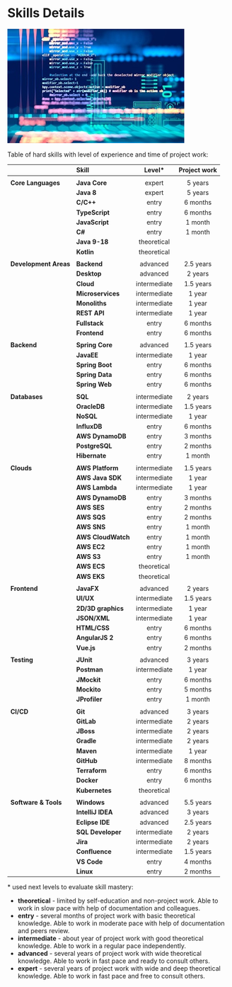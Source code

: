 # Skills Details

![picture](../pictures/memes/Meme-Skills.jpg)

Table of hard skills with level of experience and time of project work:

|                       | Skill              |  Level&ast;  | Project work |
|:----------------------|:-------------------|:------------:|:------------:|
|                       |                    |              |              |
| **Core Languages**    | **Java Core**      |    expert    |   5 years    |
|                       | **Java 8**         |    expert    |   5 years    |
|                       | **C/C++**          |    entry     |   6 months   |
|                       | **TypeScript**     |    entry     |   6 months   |
|                       | **JavaScript**     |    entry     |   1 month    |
|                       | **C#**             |    entry     |   1 month    |
|                       | **Java 9-18**      | theoretical  |              |
|                       | **Kotlin**         | theoretical  |              |
|                       |                    |              |              |
| **Development Areas** | **Backend**        |   advanced   |  2.5 years   |
|                       | **Desktop**        |   advanced   |   2 years    |
|                       | **Cloud**          | intermediate |  1.5 years   |
|                       | **Microservices**  | intermediate |    1 year    |
|                       | **Monoliths**      | intermediate |    1 year    |
|                       | **REST API**       | intermediate |    1 year    |
|                       | **Fullstack**      |    entry     |   6 months   |
|                       | **Frontend**       |    entry     |   6 months   |
|                       |                    |              |              |
| **Backend**           | **Spring Core**    |   advanced   |  1.5 years   |
|                       | **JavaEE**         | intermediate |    1 year    |
|                       | **Spring Boot**    |    entry     |   6 months   |
|                       | **Spring Data**    |    entry     |   6 months   |
|                       | **Spring Web**     |    entry     |   6 months   |
|                       |                    |              |              |
| **Databases**         | **SQL**            | intermediate |   2 years    |
|                       | **OracleDB**       | intermediate |  1.5 years   |
|                       | **NoSQL**          | intermediate |    1 year    |
|                       | **InfluxDB**       |    entry     |   6 months   |
|                       | **AWS DynamoDB**   |    entry     |   3 months   |
|                       | **PostgreSQL**     |    entry     |   2 months   |
|                       | **Hibernate**      |    entry     |   1 month    |
|                       |                    |              |              |
| **Clouds**            | **AWS Platform**   | intermediate |  1.5 years   |
|                       | **AWS Java SDK**   | intermediate |    1 year    |
|                       | **AWS Lambda**     | intermediate |    1 year    |
|                       | **AWS DynamoDB**   |    entry     |   3 months   |
|                       | **AWS SES**        |    entry     |   2 months   |
|                       | **AWS SQS**        |    entry     |   2 months   |
|                       | **AWS SNS**        |    entry     |   1 month    |
|                       | **AWS CloudWatch** |    entry     |   1 month    |
|                       | **AWS EC2**        |    entry     |   1 month    |
|                       | **AWS S3**         |    entry     |   1 month    |
|                       | **AWS ECS**        | theoretical  |              |
|                       | **AWS EKS**        | theoretical  |              |
|                       |                    |              |              |
| **Frontend**          | **JavaFX**         |   advanced   |   2 years    |
|                       | **UI/UX**          | intermediate |  1.5 years   |
|                       | **2D/3D graphics** | intermediate |    1 year    |
|                       | **JSON/XML**       | intermediate |    1 year    |
|                       | **HTML/CSS**       |    entry     |   6 months   |
|                       | **AngularJS 2**    |    entry     |   6 months   |
|                       | **Vue.js**         |    entry     |   2 months   |
|                       |                    |              |              |
| **Testing**           | **JUnit**          |   advanced   |   3 years    |
|                       | **Postman**        | intermediate |    1 year    |
|                       | **JMockit**        |    entry     |   6 months   |
|                       | **Mockito**        |    entry     |   5 months   |
|                       | **JProfiler**      |    entry     |   1 month    |
|                       |                    |              |              |
| **CI/CD**             | **Git**            |   advanced   |   3 years    |
|                       | **GitLab**         | intermediate |   2 years    |
|                       | **JBoss**          | intermediate |   2 years    |
|                       | **Gradle**         | intermediate |   2 years    |
|                       | **Maven**          | intermediate |    1 year    |
|                       | **GitHub**         | intermediate |   8 months   |
|                       | **Terraform**      |    entry     |   6 months   |
|                       | **Docker**         |    entry     |   6 months   |
|                       | **Kubernetes**     | theoretical  |              |
|                       |                    |              |              |
| **Software & Tools**  | **Windows**        |   advanced   |  5.5 years   |
|                       | **IntelliJ IDEA**  |   advanced   |   3 years    |
|                       | **Eclipse IDE**    |   advanced   |  2.5 years   |
|                       | **SQL Developer**  | intermediate |   2 years    |
|                       | **Jira**           | intermediate |   2 years    |
|                       | **Confluence**     | intermediate |  1.5 years   |
|                       | **VS Code**        |    entry     |   4 months   |
|                       | **Linux**          |    entry     |   2 months   |

&ast; used next levels to evaluate skill mastery:
- **theoretical** - limited by self-education and non-project work.
  Able to work in slow pace with help of documentation and colleagues.
- **entry** - several months of project work with basic theoretical knowledge.
  Able to work in moderate pace with help of documentation and peers review.
- **intermediate** - about year of project work with good theoretical knowledge.
  Able to work in a regular pace independently.
- **advanced** - several years of project work with wide theoretical knowledge.
  Able to work in fast pace and ready to consult others.
- **expert** - several years of project work with wide and deep theoretical knowledge.
  Able to work in fast pace and free to consult others.